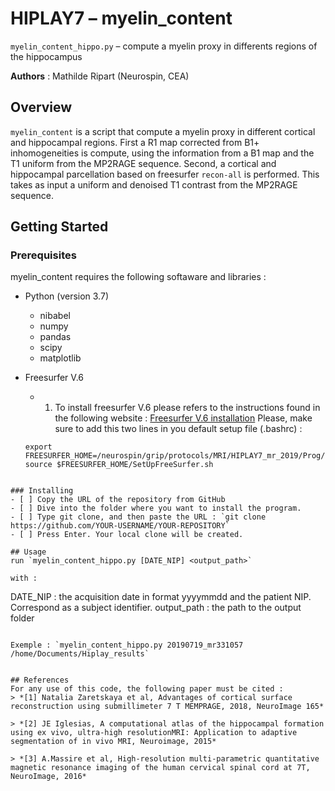 # HIPLAY7 –  myelin_content

 `myelin_content_hippo.py`  – compute a myelin proxy in differents regions of the hippocampus 

**Authors** : Mathilde Ripart (Neurospin, CEA)

## Overview
`myelin_content` is a script that compute a myelin proxy in different cortical and hippocampal regions. 
First a  R1 map corrected from B1+ inhomogeneities is compute, using the information from a B1 map and the T1 uniform from the MP2RAGE sequence. 
Second, a cortical and hippocampal parcellation based on freesurfer `recon-all` is performed. This takes as input a uniform and denoised T1 contrast from the MP2RAGE sequence. 

## Getting Started

### Prerequisites
myelin_content requires the following softaware and libraries : 
- Python (version 3.7)
  - nibabel
  - numpy
  - pandas
  - scipy
  - matplotlib
  
- Freesurfer V.6
  - 1. To install freesurfer V.6 please refers to the instructions found in the following website : [Freesurfer V.6 installation](https://surfer.nmr.mgh.harvard.edu/fswiki/DownloadAndInstall)
Please, make sure to add this two lines in you default setup file (.bashrc) : 
  ```
  export FREESURFER_HOME=/neurospin/grip/protocols/MRI/HIPLAY7_mr_2019/Prog/freesurfer
  source $FREESURFER_HOME/SetUpFreeSurfer.sh
```

### Installing
- [ ] Copy the URL of the repository from GitHub
- [ ] Dive into the folder where you want to install the program. 
- [ ] Type git clone, and then paste the URL : `git clone https://github.com/YOUR-USERNAME/YOUR-REPOSITORY`
- [ ] Press Enter. Your local clone will be created. 

## Usage
run `myelin_content_hippo.py [DATE_NIP] <output_path>`

with : 
```
DATE_NIP : the acquisition date in format yyyymmdd and the patient NIP. Correspond as a subject identifier.
output_path : the path to the output folder
```

Exemple : `myelin_content_hippo.py 20190719_mr331057 /home/Documents/Hiplay_results`


## References 
For any use of this code, the following paper must be cited :
> *[1] Natalia Zaretskaya et al, Advantages of cortical surface reconstruction using submillimeter 7 T MEMPRAGE, 2018, NeuroImage 165*

> *[2] JE Iglesias, A computational atlas of the hippocampal formation using ex vivo, ultra-high resolutionMRI: Application to adaptive segmentation of in vivo MRI, Neuroimage, 2015*

> *[3] A.Massire et al, High-resolution multi-parametric quantitative magnetic resonance imaging of the human cervical spinal cord at 7T, NeuroImage, 2016*
